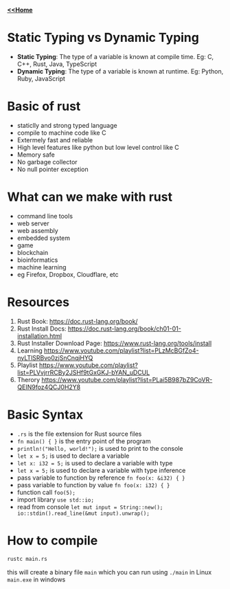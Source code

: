
<b> [<<Home](../Readme.md) </b>

# Static Typing vs Dynamic Typing

- **Static Typing**: The type of a variable is known at compile time. Eg: C, C++, Rust, Java, TypeScript
- **Dynamic Typing**: The type of a variable is known at runtime. Eg: Python, Ruby, JavaScript




# Basic of rust

- staticlly and strong typed language
- compile to machine code like C
- Extermely fast and reliable
- High level features like python but low level control like C
- Memory safe
- No garbage collector
- No null pointer exception

# What can we make with rust
- command line tools
- web server
- web assembly
- embedded system
- game
- blockchain
- bioinformatics
- machine learning
- eg Firefox, Dropbox, Cloudflare, etc

# Resources
1. Rust Book: https://doc.rust-lang.org/book/
2. Rust Install Docs: https://doc.rust-lang.org/book/ch01-01-installation.html
3. Rust Installer Download Page: https://www.rust-lang.org/tools/install
4. Learning https://www.youtube.com/playlist?list=PLzMcBGfZo4-nyLTlSRBvo0zjSnCnqjHYQ
5. Playlist https://www.youtube.com/playlist?list=PLVvjrrRCBy2JSHf9tGxGKJ-bYAN_uDCUL
6. Therory https://www.youtube.com/playlist?list=PLai5B987bZ9CoVR-QEIN9foz4QCJ0H2Y8

# Basic Syntax

- `.rs` is the file extension for Rust source files
- `fn main() { }` is the entry point of the program
- `println!("Hello, world!");` is used to print to the console
- `let x = 5;` is used to declare a variable
- `let x: i32 = 5;` is used to declare a variable with type
- `let x = 5;` is used to declare a variable with type inference
- pass variable to function by reference `fn foo(x: &i32) { }`
- pass variable to function by value `fn foo(x: i32) { }`
- function call `foo(5);`
- import library `use std::io;`
- read from console `let mut input = String::new(); io::stdin().read_line(&mut input).unwrap();`




# How to compile 

```bash
rustc main.rs
```

this will create a binary file `main` which you can run using `./main` in Linux `main.exe` in windows